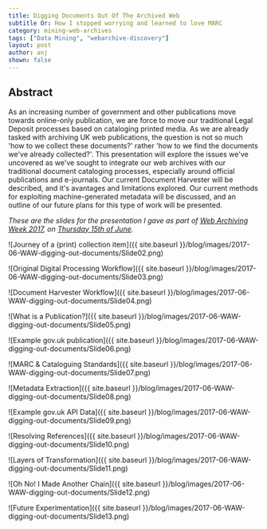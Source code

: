 ```yaml
---
title: Digging Documents Out Of The Archived Web
subtitle Or: How I stopped worrying and learned to love MARC
category: mining-web-archives
tags: ["Data Mining", "webarchive-discovery"]
layout: post
author: anj
shown: false
---
```



Abstract
--------

As an increasing number of government and other publications move towards online-only publication, we are force to move our traditional Legal Deposit processes based on cataloging printed media. As we are already tasked with archiving UK web publications, the question is not so much 'how to we collect these documents?' rather 'how to we find the documents we've already collected?'. This presentation will explore the issues we've uncovered as we've sought to integrate our web archives with our traditional document cataloging processes, especially around official publications and e-journals. Our current Document Harvester will be described, and it's avantages and limitations explored. Our current methods for exploiting machine-generated metadata will be discussed, and an outline of our future plans for this type of work will be presented.


<!--break-->

_These are the slides for the presentation I gave as part of [Web Archiving Week 2017](https://archivedweb.blogs.sas.ac.uk/), on [Thursday 15th of June](http://netpreserve.org/wac2017/thursday-15-june/)._

![Journey of a (print) collection item]({{ site.baseurl }}/blog/images/2017-06-WAW-digging-out-documents/Slide02.png)

![Original Digital Processing Workflow]({{ site.baseurl }}/blog/images/2017-06-WAW-digging-out-documents/Slide03.png)

![Document Harvester Workflow]({{ site.baseurl }}/blog/images/2017-06-WAW-digging-out-documents/Slide04.png)

![What is a Publication?]({{ site.baseurl }}/blog/images/2017-06-WAW-digging-out-documents/Slide05.png)

![Example gov.uk publication]({{ site.baseurl }}/blog/images/2017-06-WAW-digging-out-documents/Slide06.png)

![MARC & Cataloguing Standards]({{ site.baseurl }}/blog/images/2017-06-WAW-digging-out-documents/Slide07.png)

![Metadata Extraction]({{ site.baseurl }}/blog/images/2017-06-WAW-digging-out-documents/Slide08.png)

![Example gov.uk API Data]({{ site.baseurl }}/blog/images/2017-06-WAW-digging-out-documents/Slide09.png)

![Resolving References]({{ site.baseurl }}/blog/images/2017-06-WAW-digging-out-documents/Slide10.png)

![Layers of Transformation]({{ site.baseurl }}/blog/images/2017-06-WAW-digging-out-documents/Slide11.png)

![Oh No! I Made Another Chain]({{ site.baseurl }}/blog/images/2017-06-WAW-digging-out-documents/Slide12.png)

![Future Experimentation]({{ site.baseurl }}/blog/images/2017-06-WAW-digging-out-documents/Slide13.png)

